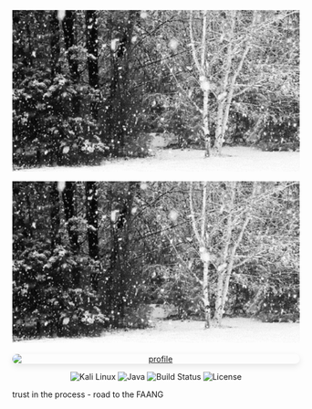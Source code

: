 <div>
<p align="center">
  <img src="assets/My4Vd.gif" alt="Демо проекта" width="800">
</p>



<div align="center">
  <img src="assets/My4Vd.gif" alt="Демо проекта" width="800" style="display: block; margin: 0 auto;">
</div>

<div align="center" style="margin-top: 20px;">
  <a href="https://rootmarkexe.github.io/Mkrtchyan-Mark/">
    <img src="https://raw.githubusercontent.com/rootmarkexe/Mkrtchyan-Mark/main/Dribbble shot HD - 1.png" 
         alt="profile" 
         width="800"
         style="display: block; margin: 0 auto; border-radius: 10px; box-shadow: 0 4px 12px rgba(0,0,0,0.1);">
  </a>
</div>

<p align="center">

  <img src="https://img.shields.io/badge/OS-Kali%20Linux-blue?logo=linux&style=for-the-badge" alt="Kali Linux">
  <img src="https://img.shields.io/badge/Language-Java-orange?logo=java&style=for-the-badge" alt="Java">


  <img src="https://img.shields.io/badge/build-passing-brightgreen?style=for-the-badge" alt="Build Status">


  <img src="https://img.shields.io/badge/License-MIT-blue?style=for-the-badge" alt="License">

</p>
trust in the process - road to the FAANG
</div>
